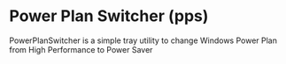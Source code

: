 # Power Plan Switcher (pps)
PowerPlanSwitcher is a simple tray utility to change Windows Power Plan from High Performance to Power Saver
